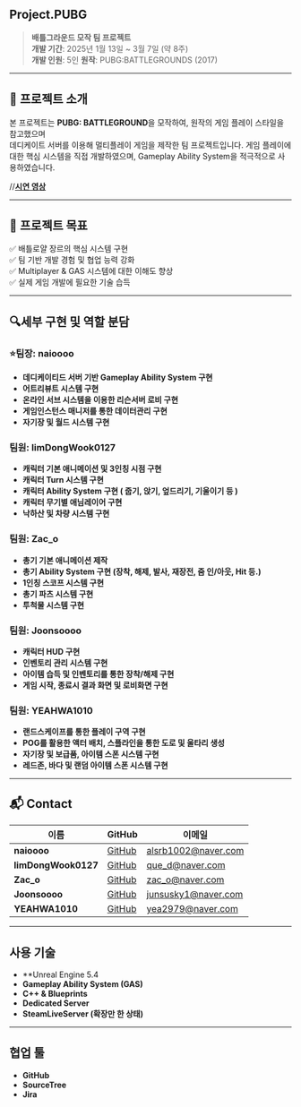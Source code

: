 ## Project.PUBG

> **배틀그라운드 모작 팀 프로젝트**  
> **개발 기간**: 2025년 1월 13일 ~ 3월 7일 (약 8주)  
> **개발 인원**: 5인
> **원작**: PUBG:BATTLEGROUNDS (2017)  

---

## 📝 프로젝트 소개

본 프로젝트는 **PUBG: BATTLEGROUND**을 모작하여, 원작의 게임 플레이 스타일을 참고했으며  
데디케이트 서버를 이용해 멀티플레이 게임을 제작한 팀 프로젝트입니다.
게임 플레이에 대한 핵심 시스템을 직접 개발하였으며, Gameplay Ability System을 적극적으로 사용하였습니다.

//**[시연 영상]()**

---

## 🚀 프로젝트 목표

✅ 배틀로얄 장르의 핵심 시스템 구현  
✅ 팀 기반 개발 경험 및 협업 능력 강화  
✅ Multiplayer & GAS 시스템에 대한 이해도 향상  
✅ 실제 게임 개발에 필요한 기술 습득

---

## 🔍세부 구현 및 역할 분담

### ⭐팀장: naioooo
- **데디케이티드 서버 기반 Gameplay Ability System 구현**
- **어트리뷰트 시스템 구현**
- **온라인 서브 시스템을 이용한 리슨서버 로비 구현**
- **게임인스턴스 매니저를 통한 데이터관리 구현**
- **자기장 및 월드 시스템 구현**

###  팀원: limDongWook0127
- **캐릭터 기본 애니메이션 및 3인칭 시점 구현**
- **캐릭터 Turn 시스템 구현**
- **캐릭터 Ability System 구현 ( 줍기, 앉기, 엎드리기, 기울이기 등 )**
- **캐릭터 무기별 애님레이어 구현**
- **낙하산 및 차량 시스템 구현**

### 팀원: Zac_o
- **총기 기본 애니메이션 제작**
- **총기 Ability System 구현 (장착, 해제, 발사, 재장전, 줌 인/아웃, Hit 등.)**
- **1인칭 스코프 시스템 구현**
- **총기 파츠 시스템 구현**
- **투척물 시스템 구현**

### 팀원: Joonsoooo
- **캐릭터 HUD 구현**
- **인벤토리 관리 시스템 구현**
- **아이템 습득 및 인벤토리를 통한 장착/해제 구현**
- **게임 시작, 종료시 결과 화면 및 로비화면 구현**

### 팀원: YEAHWA1010
- **랜드스케이프를 통한 플레이 구역 구현**
- **POG를 활용한 액터 배치, 스플라인을 통한 도로 및 울타리 생성**
- **자기장 및 보급품, 아이템 스폰 시스템 구현**
- **레드존, 바다 및 랜덤 아이템 스폰 시스템 구현**
---

## 📬 Contact

| 이름 | GitHub | 이메일 |
|------|--------|--------|
| **naioooo** | [GitHub](https://github.com/naioooo) | alsrb1002@naver.com |
| **limDongWook0127** | [GitHub](https://github.com/limDongWook0127) | que_d@naver.com |
| **Zac_o** | [GitHub](https://github.com/ParkJaeYuns) | zac_o@naver.com |
| **Joonsoooo** | [GitHub](https://github.com/Joonsoooo) | junsusky1@naver.com |
| **YEAHWA1010** | [GitHub](https://github.com/YEAHWA1010) | yea2979@naver.com |

---


## 사용 기술
- **Unreal Engine 5.4
- **Gameplay Ability System (GAS)**
- **C++ & Blueprints**
- **Dedicated Server**
- **SteamLiveServer (확장만 한 상태)**

---

## 협업 툴
- **GitHub**
- **SourceTree**
- **Jira**

